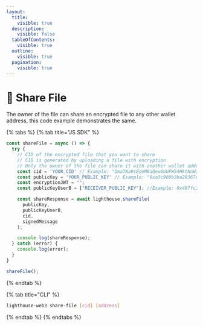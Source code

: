 ```yaml
---
layout:
  title:
    visible: true
  description:
    visible: false
  tableOfContents:
    visible: true
  outline:
    visible: true
  pagination:
    visible: true
---
```


# 👯 Share File

The owner of the file can share an encrypted file to any other wallet address, this code example demonstrates the same.

{% tabs %}
{% tab title="JS SDK" %}
```javascript
const shareFile = async () => {
  try {
    // CID of the encrypted file that you want to share
    // CID is generated by uploading a file with encryption
    // Only the owner of the file can share it with another wallet address
    const cid = 'YOUR_CID' // Example: "Qma7Na9sEdeM6aQeu6bUFW54HktNnW2k8g226VunXBhrn7";
    const publicKey = 'YOUR_PUBLIC_KEY' // Example: "0xa3c960b3ba29367ecbcaf1430452c6cd7516f588";
    const encryptionJWT = "";
    const publicKeyUserB = ["RECEIVER_PUBLIC_KEY"]; //Example: 0x487fc2fE07c593EAb555729c3DD6dF85020B5160

    const shareResponse = await lighthouse.shareFile(
      publicKey,
      publicKeyUserB,
      cid,
      signedMessage
    );

    console.log(shareResponse);
  } catch (error) {
    console.log(error);
  }
}

shareFile();
```
{% endtab %}

{% tab title="CLI" %}
```bash
lighthouse-web3 share-file [cid] [address]
```
{% endtab %}
{% endtabs %}
